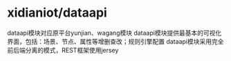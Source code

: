 # xidianiot/dataapi

dataapi模块对应原平台yunjian、wagang模块
dataapi模块提供最基本的可视化界面，包括：场景、节点、属性等增删查改；规则引擎配置
dataapi模块采用完全前后端分离的模式，REST框架使用jersey